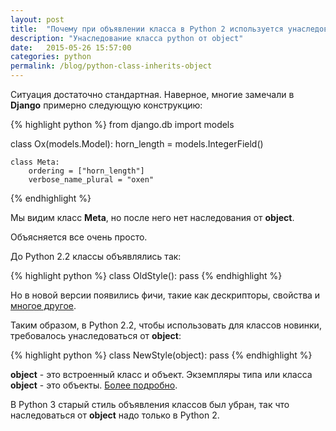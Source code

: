 ```yaml
---
layout: post
title:  "Почему при объявлении класса в Python 2 используется унаследование его от object?"
description: "Унаследование класса python от object"
date:   2015-05-26 15:57:00
categories: python 
permalink: /blog/python-class-inherits-object
---
```


Ситуация достаточно стандартная. Наверное, многие замечали в **Django** примерно следующую конструкцию:

{% highlight python %}
from django.db import models

class Ox(models.Model):
	horn_length = models.IntegerField()

	class Meta:
		ordering = ["horn_length"]
		verbose_name_plural = "oxen"
{% endhighlight %}

Мы видим класс **Meta**, но после него нет наследования от **object**.

Объясняется все очень просто. 

<!--more-->

До Python 2.2 классы объявлялись так:

{% highlight python %}
class OldStyle():
	pass
{% endhighlight %}

Но в новой версии появились фичи, такие как дескрипторы, свойства и [многое другое](https://docs.python.org/release/2.2.3/whatsnew/sect-rellinks.html).

Таким образом, в Python 2.2, чтобы использовать для классов новинки, требовалось унаследоваться от **object**:

{% highlight python %}
class NewStyle(object):
	pass
{% endhighlight %}

**object** - это встроенный класс и объект. Экземпляры типа или класса **object** - это объекты. [Более подробно](http://habrahabr.ru/post/114585/).

В Python 3 старый стиль объявления классов был убран, так что наследоваться от **object** надо только в Python 2.


